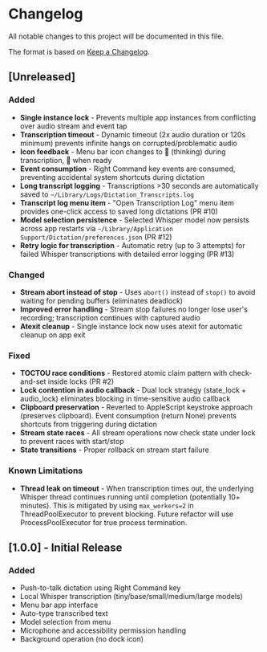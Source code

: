 # Changelog

All notable changes to this project will be documented in this file.

The format is based on [Keep a Changelog](https://keepachangelog.com/en/1.0.0/).

## [Unreleased]

### Added
- **Single instance lock** - Prevents multiple app instances from conflicting over audio stream and event tap
- **Transcription timeout** - Dynamic timeout (2x audio duration or 120s minimum) prevents infinite hangs on corrupted/problematic audio
- **Icon feedback** - Menu bar icon changes to 💭 (thinking) during transcription, 🎤 when ready
- **Event consumption** - Right Command key events are consumed, preventing accidental system shortcuts during dictation
- **Long transcript logging** - Transcriptions >30 seconds are automatically saved to `~/Library/Logs/Dictation_Transcripts.log`
- **Transcript log menu item** - "Open Transcription Log" menu item provides one-click access to saved long dictations (PR #10)
- **Model selection persistence** - Selected Whisper model now persists across app restarts via `~/Library/Application Support/Dictation/preferences.json` (PR #12)
- **Retry logic for transcription** - Automatic retry (up to 3 attempts) for failed Whisper transcriptions with detailed error logging (PR #13)

### Changed
- **Stream abort instead of stop** - Uses `abort()` instead of `stop()` to avoid waiting for pending buffers (eliminates deadlock)
- **Improved error handling** - Stream stop failures no longer lose user's recording; transcription continues with captured audio
- **Atexit cleanup** - Single instance lock now uses atexit for automatic cleanup on app exit

### Fixed
- **TOCTOU race conditions** - Restored atomic claim pattern with check-and-set inside locks (PR #2)
- **Lock contention in audio callback** - Dual lock strategy (state_lock + audio_lock) eliminates blocking in time-sensitive audio callback
- **Clipboard preservation** - Reverted to AppleScript keystroke approach (preserves clipboard). Event consumption (return None) prevents shortcuts from triggering during dictation
- **Stream state races** - All stream operations now check state under lock to prevent races with start/stop
- **State transitions** - Proper rollback on stream start failure

### Known Limitations
- **Thread leak on timeout** - When transcription times out, the underlying Whisper thread continues running until completion (potentially 10+ minutes). This is mitigated by using `max_workers=2` in ThreadPoolExecutor to prevent blocking. Future refactor will use ProcessPoolExecutor for true process termination.

## [1.0.0] - Initial Release

### Added
- Push-to-talk dictation using Right Command key
- Local Whisper transcription (tiny/base/small/medium/large models)
- Menu bar app interface
- Auto-type transcribed text
- Model selection from menu
- Microphone and accessibility permission handling
- Background operation (no dock icon)
